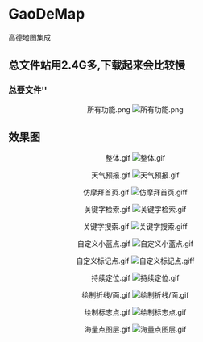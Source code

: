 # GaoDeMap
高德地图集成

## 总文件站用2.4G多,下载起来会比较慢

### 总要文件''

<p align="center" >
<span>所有功能.png</span>
<img src="Docs/所有功能.png" title="所有功能.png">
</p>


## 效果图

<p align="center" >
<span>整体.gif</span>
<img src="Docs/整体.gif" title="整体.gif">
</p>

<p align="center" >
<span>天气预报.gif</span>
<img src="Docs/天气预报.gif" title="天气预报.gif">
</p>

<p align="center" >
<span>仿摩拜首页.gif</span>
<img src="Docs/仿摩拜首页.gif" title="仿摩拜首页.giff">
</p>

<p align="center" >
<span>关键字检索.gif</span>
<img src="Docs/关键字检索.gif" title="关键字检索.gif">
</p>

<p align="center" >
<span>关键字搜索.gif</span>
<img src="Docs/关键字搜索.gif" title="关键字搜索.giff">
</p>

<p align="center" >
<span>自定义小蓝点.gif</span>
<img src="Docs/自定义小蓝点.gif" title="自定义小蓝点.gif">
</p>


<p align="center" >
<span>自定义标记点.gif</span>
<img src="Docs/自定义标记点.gif" title="自定义标记点.giff">
</p>

<p align="center" >
<span>持续定位.gif</span>
<img src="Docs/持续定位.gif" title="持续定位.gif">
</p>

<p align="center" >
<span>绘制折线/面.gif</span>
<img src="Docs/绘制折线/面.gif" title="绘制折线/面.gif">
</p>

<p align="center" >
<span>绘制标志点.gif</span>
<img src="Docs/绘制标志点.gif" title="绘制标志点.gif">
</p>

<p align="center" >
<span>海量点图层.gif</span>
<img src="Docs/海量点图层.gif" title="海量点图层.gif">
</p>


















